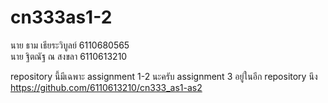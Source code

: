 # cn333as1-2
นาย ธาม เธียระวิบูลย์ 6110680565<br>
นาย ฐิตณัฐ ณ สงขลา 6110613210

repository นี้มีเฉพาะ assignment 1-2 นะครับ assignment 3 อยู่ในอีก repository นึง 
https://github.com/6110613210/cn333_as1-as2

